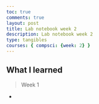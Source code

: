 ```yaml
---
toc: true
comments: true
layout: post
title: Lab notebook week 2
description: Lab notebook week 2
type: tangibles
courses: { compsci: {week: 2} }
---
```

## What I learned
> Week 1
- 
